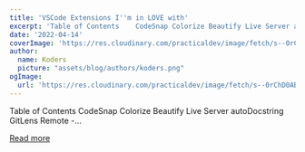 ```yaml
---
title: 'VSCode Extensions I''m in LOVE with'
excerpt: 'Table of Contents    CodeSnap Colorize Beautify Live Server autoDocstring GitLens Remote -...'
date: '2022-04-14'
coverImage: 'https://res.cloudinary.com/practicaldev/image/fetch/s--0rChD0AB--/c_imagga_scale,f_auto,fl_progressive,h_420,q_auto,w_1000/https://dev-to-uploads.s3.amazonaws.com/uploads/articles/tctte2otf2l06mu8bzsa.jpg'
author:
  name: Koders
  picture: "assets/blog/authors/koders.png"
ogImage:
  url: 'https://res.cloudinary.com/practicaldev/image/fetch/s--0rChD0AB--/c_imagga_scale,f_auto,fl_progressive,h_420,q_auto,w_1000/https://dev-to-uploads.s3.amazonaws.com/uploads/articles/tctte2otf2l06mu8bzsa.jpg'
---
```


Table of Contents    CodeSnap Colorize Beautify Live Server autoDocstring GitLens Remote -...

[Read more](https://dev.to/tmchuynh/vscode-extensions-im-in-love-with-oab)
